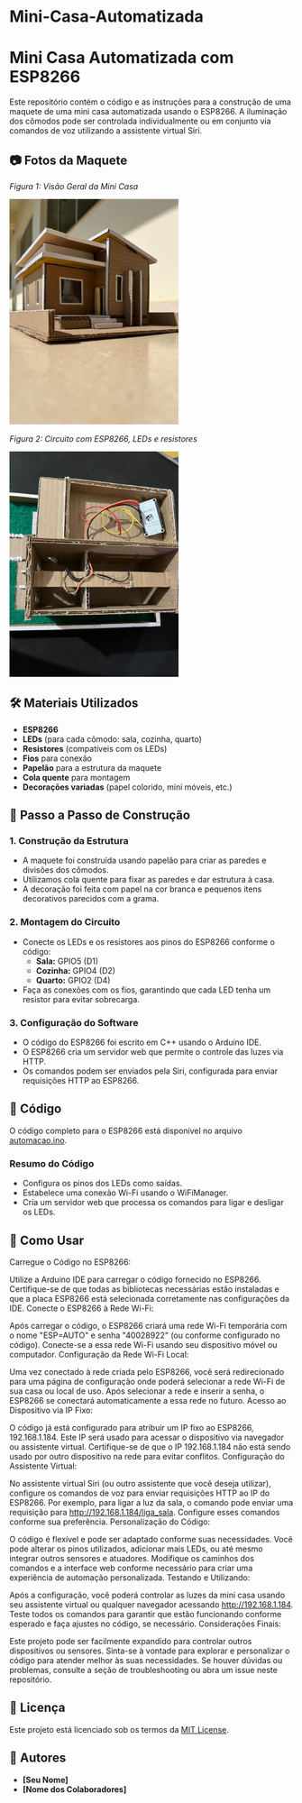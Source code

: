 # Mini-Casa-Automatizada
# Mini Casa Automatizada com ESP8266

Este repositório contém o código e as instruções para a construção de uma maquete de uma mini casa automatizada usando o ESP8266. A iluminação dos cômodos pode ser controlada individualmente ou em conjunto via comandos de voz utilizando a assistente virtual Siri.

## 📷 Fotos da Maquete
*Figura 1: Visão Geral da Mini Casa*

<img src="CASA.jpeg" alt="Visão Geral da Maquete" width="300"/>

*Figura 2: Circuito com ESP8266, LEDs e resistores*

<img src="Circuito.jpeg" alt="Circuito e Componentes" width="300"/>

## 🛠 Materiais Utilizados

- **ESP8266**
- **LEDs** (para cada cômodo: sala, cozinha, quarto)
- **Resistores** (compatíveis com os LEDs)
- **Fios** para conexão
- **Papelão** para a estrutura da maquete
- **Cola quente** para montagem
- **Decorações variadas** (papel colorido, mini móveis, etc.)

## 📝 Passo a Passo de Construção

### 1. **Construção da Estrutura**
   - A maquete foi construída usando papelão para criar as paredes e divisões dos cômodos.
   - Utilizamos cola quente para fixar as paredes e dar estrutura à casa.
   - A decoração foi feita com papel na cor branca e pequenos itens decorativos parecidos com a grama.

### 2. **Montagem do Circuito**
   - Conecte os LEDs e os resistores aos pinos do ESP8266 conforme o código:
     - **Sala:** GPIO5 (D1)
     - **Cozinha:** GPIO4 (D2)
     - **Quarto:** GPIO2 (D4)
   - Faça as conexões com os fios, garantindo que cada LED tenha um resistor para evitar sobrecarga.

### 3. **Configuração do Software**
   - O código do ESP8266 foi escrito em C++ usando o Arduino IDE.
   - O ESP8266 cria um servidor web que permite o controle das luzes via HTTP.
   - Os comandos podem ser enviados pela Siri, configurada para enviar requisições HTTP ao ESP8266.

## 🔧 Código

O código completo para o ESP8266 está disponível no arquivo [automacao.ino](Mini-Casa-Automatizada.ino).

### **Resumo do Código**
- Configura os pinos dos LEDs como saídas.
- Estabelece uma conexão Wi-Fi usando o WiFiManager.
- Cria um servidor web que processa os comandos para ligar e desligar os LEDs.

## 🚀 Como Usar

Carregue o Código no ESP8266:

Utilize a Arduino IDE para carregar o código fornecido no ESP8266. Certifique-se de que todas as bibliotecas necessárias estão instaladas e que a placa ESP8266 está selecionada corretamente nas configurações da IDE.
Conecte o ESP8266 à Rede Wi-Fi:

Após carregar o código, o ESP8266 criará uma rede Wi-Fi temporária com o nome "ESP=AUTO" e senha "40028922" (ou conforme configurado no código).
Conecte-se a essa rede Wi-Fi usando seu dispositivo móvel ou computador.
Configuração da Rede Wi-Fi Local:

Uma vez conectado à rede criada pelo ESP8266, você será redirecionado para uma página de configuração onde poderá selecionar a rede Wi-Fi de sua casa ou local de uso.
Após selecionar a rede e inserir a senha, o ESP8266 se conectará automaticamente a essa rede no futuro.
Acesso ao Dispositivo via IP Fixo:

O código já está configurado para atribuir um IP fixo ao ESP8266, 192.168.1.184. Este IP será usado para acessar o dispositivo via navegador ou assistente virtual.
Certifique-se de que o IP 192.168.1.184 não está sendo usado por outro dispositivo na rede para evitar conflitos.
Configuração do Assistente Virtual:

No assistente virtual Siri (ou outro assistente que você deseja utilizar), configure os comandos de voz para enviar requisições HTTP ao IP do ESP8266.
Por exemplo, para ligar a luz da sala, o comando pode enviar uma requisição para http://192.168.1.184/liga_sala. Configure esses comandos conforme sua preferência.
Personalização do Código:

O código é flexível e pode ser adaptado conforme suas necessidades. Você pode alterar os pinos utilizados, adicionar mais LEDs, ou até mesmo integrar outros sensores e atuadores.
Modifique os caminhos dos comandos e a interface web conforme necessário para criar uma experiência de automação personalizada.
Testando e Utilizando:

Após a configuração, você poderá controlar as luzes da mini casa usando seu assistente virtual ou qualquer navegador acessando http://192.168.1.184.
Teste todos os comandos para garantir que estão funcionando conforme esperado e faça ajustes no código, se necessário.
Considerações Finais:

Este projeto pode ser facilmente expandido para controlar outros dispositivos ou sensores. Sinta-se à vontade para explorar e personalizar o código para atender melhor às suas necessidades.
Se houver dúvidas ou problemas, consulte a seção de troubleshooting ou abra um issue neste repositório.

## 📄 Licença

Este projeto está licenciado sob os termos da [MIT License](LICENSE).

## 👥 Autores

- **[Seu Nome]**
- **[Nome dos Colaboradores]**



